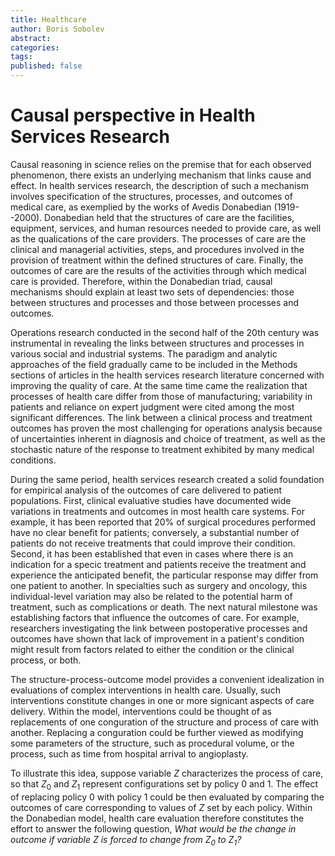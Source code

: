 ```yaml
---
title: Healthcare
author: Boris Sobolev
abstract: 
categories:
tags:
published: false
---
```


# Causal perspective in Health Services Research

Causal reasoning in science relies on the premise that for each observed phenomenon, there exists an underlying mechanism that links cause and effect. In health services research, the description of such a mechanism involves specification of the structures, processes, and outcomes of medical care, as exemplied by the works of Avedis Donabedian (1919--2000). Donabedian held that the structures of care are the facilities, equipment, services, and human resources needed to provide care, as well as the qualications of the care providers. The processes of care are the clinical and managerial activities, steps, and procedures involved in the provision of treatment within the defined structures of care. Finally, the outcomes of care are the results of the activities through which medical care is provided. Therefore, within the Donabedian triad, causal mechanisms should explain at least two sets of dependencies: those between structures and processes and those between processes and outcomes.

Operations research conducted in the second half of the 20th century was instrumental in revealing the links between structures and processes in various social and industrial systems. The paradigm and analytic approaches of the field gradually came to be included in the Methods sections of articles in the health services research literature concerned with improving the quality of care. At the same time came the realization that processes of health care differ from those of manufacturing; variability in patients and reliance on expert judgment were cited among the most significant differences. The link between a clinical process and treatment outcomes has proven the most challenging for operations analysis because of uncertainties inherent in diagnosis and choice of treatment, as well as the stochastic nature of the response to treatment exhibited by many medical conditions.

During the same period, health services research created a solid foundation for empirical analysis of the outcomes of care delivered to patient populations. First, clinical evaluative studies have documented wide variations in treatments and outcomes in most health care systems. For example, it has been reported that 20% of surgical procedures performed have no clear benefit for patients; conversely, a substantial number of patients do not receive treatments that could improve their condition. Second, it has been established that even in cases where there is an indication for a specic treatment and patients receive the treatment and experience the anticipated benefit, the particular response may differ from one patient to another. In specialties such as surgery and oncology, this individual-level variation may also be related to the potential harm of treatment, such as complications or death. The next natural milestone was establishing factors that influence the outcomes of care. For example, researchers investigating the link between postoperative processes and outcomes have shown that lack of improvement in a patient's condition might result from factors related to either the condition or the clinical process, or both.

The structure-process-outcome model provides a convenient idealization in evaluations of complex interventions in health care. Usually, such interventions constitute changes in one or more signicant aspects of care delivery. Within the model, interventions could be thought of as replacements of one conguration of the structure and process of care with another. Replacing a conguration could be further viewed as modifying some parameters of the structure, such as procedural volume, or the process, such as time from hospital arrival to angioplasty.

To illustrate this idea, suppose variable $Z$ characterizes the process of care, so that $Z_0$ and $Z_1$ represent configurations set by policy 0 and 1. The effect of replacing policy 0 with policy 1 could be then evaluated by comparing the outcomes of care corresponding to values of $Z$ set by each policy. Within the Donabedian model, health care evaluation therefore constitutes the effort to answer the following question, _What would be the change in outcome if variable $Z$ is forced to change from $Z_0$ to $Z_1$?_